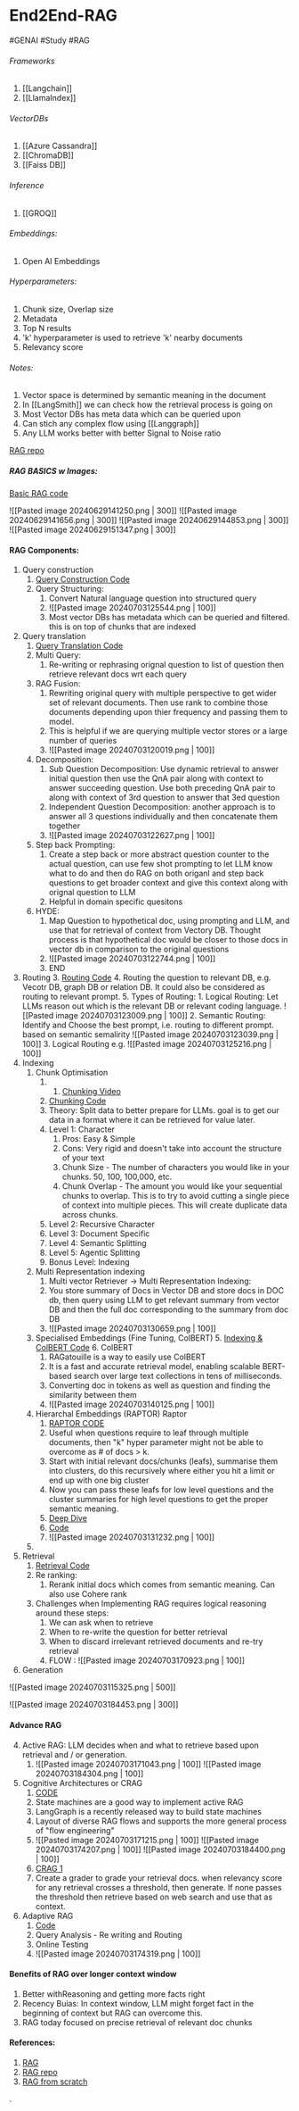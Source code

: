 # End2End-RAG



#GENAI #Study
#RAG

###### Frameworks
1. [[Langchain]]
2. [[LlamaIndex]]

###### VectorDBs
1. [[Azure Cassandra]]
2. [[ChromaDB]]
3. [[Faiss DB]]

###### Inference
1. [[GROQ]]


###### Embeddings:
1. Open AI Embeddings


###### Hyperparameters:
1. Chunk size, Overlap size
2. Metadata
3. Top N results
4. 'k' hyperparameter is used to retrieve 'k' nearby documents
5. Relevancy score


###### Notes:
1. Vector space is determined by semantic meaning in the document
2. In [[LangSmith]] we can check how the retrieval process is going on
3.  Most Vector DBs has meta data which can be queried upon
4. Can stich any complex flow using [[Langgraph]]
5. Any LLM works better with better Signal to Noise ratio

[RAG repo](https://github.com/mcfatbeard57/RAG-from-scratch)
##### RAG BASICS w Images:

[Basic RAG code](https://github.com/mcfatbeard57/RAG-from-scratch/blob/main/rag%20from%20scratch%20pt%201.py)

![[Pasted image 20240629141250.png | 300]]
![[Pasted image 20240629141656.png | 300]]
![[Pasted image 20240629144853.png | 300]]
![[Pasted image 20240629151347.png | 300]]






#### RAG Components:
1. Query construction
	1. [Query Construction Code](https://github.com/mcfatbeard57/RAG-from-scratch/blob/main/rag%20from%20scratch%20pt%203.py)
	2. Query Structuring:
		1. Convert Natural language question into structured query
		2. ![[Pasted image 20240703125544.png | 100]]
		3. Most vector DBs has metadata which can be queried and filtered. this is on top of chunks that are indexed
2. Query translation
	1. [Query Translation Code](https://github.com/mcfatbeard57/RAG-from-scratch/blob/main/rag%20from%20scratch%20pt%202.py)
	2. Multi Query: 
		1. Re-writing or rephrasing orignal question to list of question then retrieve relevant docs wrt each query
	3. RAG Fusion:
		1. Rewriting original query with multiple perspective to get wider set of relevant documents. Then use rank to combine those documents depending upon thier frequency and passing them to model.
		2. This is helpful if we are querying multiple vector stores or a large number of queries
		3. ![[Pasted image 20240703120019.png | 100]]
	4. Decomposition:
		1. Sub Question Decomposition: Use dynamic retrieval to answer initial question then use the QnA pair along with context to answer succeeding question. Use both preceding QnA pair to along with context of 3rd question  to answer that 3ed question
		2. Independent Question Decomposition: another approach is to answer all 3 questions individually and then concatenate them together
		3. ![[Pasted image 20240703122627.png | 100]]
	5. Step back Prompting:
		1. Create a step back or more abstract question counter to the actual question, can use few shot prompting to let LLM know what to do and then do RAG on both origanl and step back questions to get broader context and give this context along with orignal question to LLM
		2. Helpful in domain specific quesitons 
	6. HYDE:
		1. Map Question to hypothetical doc, using prompting and LLM, and use that for retrieval of context from Vectory DB. Thought process is that hypothetical doc would be closer to those docs in vector db in comparison to the original questions
		2. ![[Pasted image 20240703122744.png | 100]]
		3. END
3. Routing
	3. [Routing Code](https://github.com/mcfatbeard57/RAG-from-scratch/blob/main/rag%20from%20scratch%20pt%203.py)
	4. Routing the question to relevant DB, e.g. Vecotr DB, graph DB or relation DB. It could also be considered as routing to relevant prompt.
	5. Types of Routing:
		1. Logical Routing: Let LLMs reason out which is the relevant DB or relevant coding language. ![[Pasted image 20240703123009.png | 100]]
		2. Semantic Routing: Identify and Choose the best prompt, i.e. routing to different prompt. based on semantic semalirity ![[Pasted image 20240703123039.png | 100]]
		3. Logical Routing e.g. ![[Pasted image 20240703125216.png | 100]]
4. Indexing
	1. Chunk Optimisation
		1. 1. [Chunking Video](https://www.youtube.com/watch?v=8OJC21T2SL4)
		2. [Chunking Code](https://github.com/mcfatbeard57/RAG-from-scratch/blob/main/rag%20from%20scratch%20pt%204_1.py)
		3. Theory: Split data to better prepare for LLMs. goal is to get our data in a format where it can be retrieved for value later.
		4. Level 1: Character
			1. Pros: Easy & Simple
			2. Cons: Very rigid and doesn't take into account the structure of your text
			4. Chunk Size - The number of characters you would like in your chunks. 50, 100, 100,000, etc.
			5. Chunk Overlap - The amount you would like your sequential chunks to overlap. This is to try to avoid cutting a single piece of context into multiple pieces. This will create duplicate data across chunks.
		5. Level 2: Recursive Character
		6. Level 3: Document Specific
		7. Level 4: Semantic Splitting
		8. Level 5: Agentic Splitting
		9. Bonus Level: Indexing
	2. Multi Representation indexing
		1. Multi vector Retriever -> Multi Representation Indexing:
		1. You store summary of Docs in Vector DB and store docs in DOC db, then query using LLM to get relevant summary from vector DB and then the full doc corresponding to the summary from doc DB
		2. ![[Pasted image 20240703130659.png | 100]]
	3. Specialised Embeddings (Fine Tuning, ColBERT)
		5. [Indexing & ColBERT Code](https://github.com/mcfatbeard57/RAG-from-scratch/blob/main/rag%20from%20scratch%20pt%204.py)
		6. ColBERT
		1. RAGatouille is a way to easily use ColBERT
		2. It is a fast and accurate retrieval model, enabling scalable BERT-based search over large text collections in tens of milliseconds.
		3. Converting doc in tokens as well as question and finding the similarity between them
		4. ![[Pasted image 20240703140125.png | 100]]
	4. Hierarchal Embeddings (RAPTOR) Raptor
		1. [RAPTOR CODE](https://github.com/mcfatbeard57/RAG-from-scratch/blob/main/rag%20from%20scratch%20pt%204_2.py)
		2. Useful when questions require to leaf through multiple documents, then "k" hyper parameter might not be able to overcome as # of docs > k.
		3. Start with initial relevant docs/chunks (leafs), summarise them into clusters, do this recursively where either you hit a limit or end up with one big cluster
		4. Now you can pass these leafs for low level questions and the cluster summaries for high level questions to get the proper semantic meaning.
		5. [Deep Dive]([https://www.youtube.com/watch?v=jbGchdTL7d0](https://www.youtube.com/watch?v=jbGchdTL7d0))
		6. [Code]([https://github.com/langchain-ai/langchain/blob/master/cookbook/RAPTOR.ipynb](https://github.com/langchain-ai/langchain/blob/master/cookbook/RAPTOR.ipynb))
		7. ![[Pasted image 20240703131232.png | 100]]
	5. 
5. Retrieval
	1. [Retrieval Code](https://github.com/mcfatbeard57/RAG-from-scratch/blob/main/rag%20from%20scratch%20pt%205.py)
	2. Re ranking:
		1. Rerank initial docs which comes from semantic meaning. Can also use Cohere rank
	3. Challenges when Implementing RAG requires logical reasoning around these steps:
		1. We can ask when to retrieve
		2. When to re-write the question for better retrieval
		3. When to discard irrelevant retrieved documents and re-try retrieval
		4. FLOW : ![[Pasted image 20240703170923.png | 100]]
6. Generation

![[Pasted image 20240703115325.png | 500]]

![[Pasted image 20240703184453.png | 300]]



#### Advance RAG 
4. Active RAG: LLM decides when and what to retrieve based upon retrieval and / or generation.
	1. ![[Pasted image 20240703171043.png | 100]] ![[Pasted image 20240703184304.png | 100]]
5. Cognitive Architectures or CRAG
	1. [CODE](https://github.com/mcfatbeard57/RAG-from-scratch/blob/main/Corrective%20RAG.ipynb)
	2. State machines are a good way to implement active RAG
	3. LangGraph is a recently released way to build state machines
	4. Layout of diverse RAG flows and supports the more general process of "flow engineering"
	5. ![[Pasted image 20240703171215.png | 100]] ![[Pasted image 20240703174207.png | 100]] ![[Pasted image 20240703184400.png | 100]]
	6. [CRAG 1](https://github.com/langchain-ai/langgraph/blob/main/examples/rag/langgraph_crag.ipynb)
	7. Create a grader to grade your retrieval docs. when relevancy score for any retrieval crosses a threshold, then generate. If none passes the threshold then retrieve based on web search and use that as context.
7. Adaptive RAG
	1. [Code](https://github.com/mcfatbeard57/RAG-from-scratch/blob/main/Adaptive%20RAG%20w%20Cohere.ipynb)
	2. Query Analysis - Re writing and Routing
	3. Online Testing
	4. ![[Pasted image 20240703174319.png | 100]]


#### Benefits of RAG over longer context window
1. Better withReasoning and getting more facts right
2. Recency Buias: In context window, LLM might forget fact in the beginning of context but RAG can overcome this.
3. RAG today focused on precise retrieval of relevant doc chunks



#### References:
1. [RAG](https://www.youtube.com/watch?v=sVcwVQRHIc8)
2. [RAG repo](https://github.com/langchain-ai/langgraph/blob/main/examples/rag/langgraph_crag.ipynb)
3. [RAG from scratch](https://github.com/mcfatbeard57/RAG-from-scratch)

.
